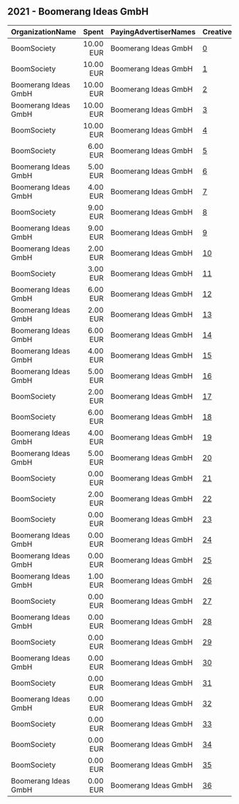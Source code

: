 ## 2021 - Boomerang Ideas GmbH 
|OrganizationName|Spent|PayingAdvertiserNames|CreativeUrls|Impressions|Genders|AgeBrackets|CountryCodes|BillingAddresses|CandidateBallotInformation|
|:---|---:|:---|:---|---:|:---|:---|:---|:---|:---|
|BoomSociety|10.00 EUR|Boomerang Ideas GmbH|[0](https://www.snap.com/political-ads/asset/d8349b804413b37b962eab2c39b55f40007e0ee0f4689720dd2ab0a7cc6e2820?mediaType=jpg)|9,442|MALE|18-24|switzerland|"Sihlquai 131,Zurich,8005,CH"||
|BoomSociety|10.00 EUR|Boomerang Ideas GmbH|[1](https://www.snap.com/political-ads/asset/467895ae2e8ba4ddf11cc2c13bab20bab1dc2e43d6009f9a2d1185c7a8dbcfd9?mediaType=jpg)|5,337|FEMALE|25-34|switzerland|"Sihlquai 131,Zurich,8005,CH"||
|Boomerang Ideas GmbH|10.00 EUR|Boomerang Ideas GmbH|[2](https://www.snap.com/political-ads/asset/52e052acb0cad98ea528e85370613c1daa64f4823060c85d6dde311263e79efe?mediaType=jpg)|4,736|MALE|18-24|switzerland|"Sihlquai 131,Zurich,8005,CH"|Boomerang Ideas GmbH|
|Boomerang Ideas GmbH|10.00 EUR|Boomerang Ideas GmbH|[3](https://www.snap.com/political-ads/asset/1bd3d817f02d1190c70de7b7e9b40b0ce99ec4df76038a3d07605d7cdfebde94?mediaType=jpg)|3,610|MALE|25-34|switzerland|"Sihlquai 131,Zurich,8005,CH"|Boomerang Ideas GmbH|
|BoomSociety|10.00 EUR|Boomerang Ideas GmbH|[4](https://www.snap.com/political-ads/asset/841ccecf2967aa4244b6c6a4ebbfe375809b1601196ab25bb2fe81e43b59d5fc?mediaType=jpg)|2,449|FEMALE|25-34|switzerland|"Sihlquai 131,Zurich,8005,CH"||
|BoomSociety|6.00 EUR|Boomerang Ideas GmbH|[5](https://www.snap.com/political-ads/asset/2a1aa150694dcf0a4411ec0956e8298235a5f5a3d164434275b2158c337b2185?mediaType=jpg)|2,398|MALE|25-34|switzerland|"Sihlquai 131,Zurich,8005,CH"||
|Boomerang Ideas GmbH|5.00 EUR|Boomerang Ideas GmbH|[6](https://www.snap.com/political-ads/asset/5831f2ccda2d5490fa1283127ff9accf54366b77bc2dcb44f40f42e6b8cdf479?mediaType=jpg)|2,364|MALE|18-24|switzerland|"Sihlquai 131,Zurich,8005,CH"|Boomerang Ideas GmbH|
|Boomerang Ideas GmbH|4.00 EUR|Boomerang Ideas GmbH|[7](https://www.snap.com/political-ads/asset/883b05d992b6f29e2ccd90f7661deed06085b43b1721c4b48f7d3ea163f32da0?mediaType=jpg)|1,908|FEMALE|18-24|switzerland|"Sihlquai 131,Zurich,8005,CH"|Boomerang Ideas GmbH|
|BoomSociety|9.00 EUR|Boomerang Ideas GmbH|[8](https://www.snap.com/political-ads/asset/9ecf6cbf3a60b1588a66d57e8204c4974a0248985b7e1d176db3f13cd60c5845?mediaType=jpg)|1,809|FEMALE|25-34|switzerland|"Sihlquai 131,Zurich,8005,CH"||
|Boomerang Ideas GmbH|9.00 EUR|Boomerang Ideas GmbH|[9](https://www.snap.com/political-ads/asset/439544beb11048584f554f91e9b83c6a756f6b9d40337685a7363962e4e4e192?mediaType=jpg)|1,551|FEMALE|25-34|switzerland|"Sihlquai 131,Zurich,8005,CH"|Boomerang Ideas GmbH|
|Boomerang Ideas GmbH|2.00 EUR|Boomerang Ideas GmbH|[10](https://www.snap.com/political-ads/asset/2efd66760eacd98bb1526b54a3d298d8363eb1ebb4bf1ec10ca54f8a0ffb0862?mediaType=jpg)|1,509|MALE|18-24|switzerland|"Sihlquai 131,Zurich,8005,CH"|Boomerang Ideas GmbH|
|BoomSociety|3.00 EUR|Boomerang Ideas GmbH|[11](https://www.snap.com/political-ads/asset/ef8df42f908738a94e30b0fa2a42b790a2e0c3aa688eb018a053162f840a0732?mediaType=jpg)|1,484|MALE|18-24|switzerland|"Sihlquai 131,Zurich,8005,CH"||
|Boomerang Ideas GmbH|6.00 EUR|Boomerang Ideas GmbH|[12](https://www.snap.com/political-ads/asset/26b33e85d10028e18f840301123c2252c2075ada96c8a8343dae514688dca21e?mediaType=jpg)|1,408|MALE|25-34|switzerland|"Sihlquai 131,Zurich,8005,CH"|Boomerang Ideas GmbH|
|Boomerang Ideas GmbH|2.00 EUR|Boomerang Ideas GmbH|[13](https://www.snap.com/political-ads/asset/0501b66bd1e44ffc21ef0684772805691a78205f0a76ec5c8ec8fb59c1a78c1a?mediaType=jpg)|1,335|FEMALE|18-24|switzerland|"Sihlquai 131,Zurich,8005,CH"|Boomerang Ideas GmbH|
|Boomerang Ideas GmbH|6.00 EUR|Boomerang Ideas GmbH|[14](https://www.snap.com/political-ads/asset/a457bfdd04086922e1ee3cb8df798ac64ee728a2fec7db88f6743cca0d5caffa?mediaType=jpg)|1,289|MALE|25-34|switzerland|"Sihlquai 131,Zurich,8005,CH"|Boomerang Ideas GmbH|
|Boomerang Ideas GmbH|4.00 EUR|Boomerang Ideas GmbH|[15](https://www.snap.com/political-ads/asset/f09852c05fe822b2e674944bedab67ed16d6ea926033cb5f0c4c5e3878644e6d?mediaType=jpg)|1,248|FEMALE|18-24|switzerland|"Sihlquai 131,Zurich,8005,CH"|Boomerang Ideas GmbH|
|Boomerang Ideas GmbH|5.00 EUR|Boomerang Ideas GmbH|[16](https://www.snap.com/political-ads/asset/fa4e2e62056b5b95552a02b0ea678d1b5e5aa420de8ce7600fc893df6ec6e3c5?mediaType=jpg)|1,199|MALE|25-34|switzerland|"Sihlquai 131,Zurich,8005,CH"|Boomerang Ideas GmbH|
|BoomSociety|2.00 EUR|Boomerang Ideas GmbH|[17](https://www.snap.com/political-ads/asset/56d545e1e8ae985a09e1120a395f7833783beac66cbc4dcfea612d1f917387a8?mediaType=jpg)|1,038|FEMALE|18-24|switzerland|"Sihlquai 131,Zurich,8005,CH"||
|BoomSociety|6.00 EUR|Boomerang Ideas GmbH|[18](https://www.snap.com/political-ads/asset/d8351bebec00548783c70c3ea595028e23660e55a206f0ffa1dddca04e44e9dd?mediaType=jpg)|1,012|FEMALE|25-34|switzerland|"Sihlquai 131,Zurich,8005,CH"||
|Boomerang Ideas GmbH|4.00 EUR|Boomerang Ideas GmbH|[19](https://www.snap.com/political-ads/asset/c9eef2093aed4c72ccdd432cf9a14e77fa0e86c04db7c2db48964e48df75d1b9?mediaType=jpg)|887|FEMALE|25-34|switzerland|"Sihlquai 131,Zurich,8005,CH"|Boomerang Ideas GmbH|
|Boomerang Ideas GmbH|5.00 EUR|Boomerang Ideas GmbH|[20](https://www.snap.com/political-ads/asset/d6d760ffee0f51030640565a6afa4dd3d187969fcfc13eb301795b23d13480d7?mediaType=jpg)|863|FEMALE|25-34|switzerland|"Sihlquai 131,Zurich,8005,CH"|Boomerang Ideas GmbH|
|BoomSociety|0.00 EUR|Boomerang Ideas GmbH|[21](https://www.snap.com/political-ads/asset/65af3c1ed6214dc9f674088bc5f1842c8931d90bf00da8011e287b23878578fb?mediaType=jpg)|408|MALE|18-24|switzerland|"Sihlquai 131,Zurich,8005,CH"||
|BoomSociety|2.00 EUR|Boomerang Ideas GmbH|[22](https://www.snap.com/political-ads/asset/116c1b225a731d10077cc69de74a103bc908a39b7253634dfd7da5ce8079fffc?mediaType=jpg)|375|MALE|18-24|switzerland|"Sihlquai 131,Zurich,8005,CH"||
|BoomSociety|0.00 EUR|Boomerang Ideas GmbH|[23](https://www.snap.com/political-ads/asset/f47392e5b3042cce63ce4565dd5bc03ef17df20c84cbb4bd4ab59e2289941caa?mediaType=jpg)|356|FEMALE|18-24|switzerland|"Sihlquai 131,Zurich,8005,CH"||
|Boomerang Ideas GmbH|0.00 EUR|Boomerang Ideas GmbH|[24](https://www.snap.com/political-ads/asset/cecddcf8d91d46ee7b68dcf8c8200ac1d3d1bebe3e9b753635cbee52b46a3dc7?mediaType=jpg)|223|MALE|18-24|switzerland|"Sihlquai 131,Zurich,8005,CH"|Boomerang Ideas GmbH|
|Boomerang Ideas GmbH|0.00 EUR|Boomerang Ideas GmbH|[25](https://www.snap.com/political-ads/asset/90a17e32eae4239f5ec83c36b0225d6acae09081662fbe2121abc43812dfae07?mediaType=jpg)|190|MALE|25-34|switzerland|"Sihlquai 131,Zurich,8005,CH"|Boomerang Ideas GmbH|
|Boomerang Ideas GmbH|1.00 EUR|Boomerang Ideas GmbH|[26](https://www.snap.com/political-ads/asset/beabf3f711ee92c33a0f5967b1beb7ab6c2c8a4aa79791f635072c5532f53d6b?mediaType=jpg)|163|FEMALE|25-34|switzerland|"Sihlquai 131,Zurich,8005,CH"|Boomerang Ideas GmbH|
|BoomSociety|0.00 EUR|Boomerang Ideas GmbH|[27](https://www.snap.com/political-ads/asset/b98a7850284de15946076335e227aa545215020f56292c4897048e6b86abe6fb?mediaType=jpg)|155|FEMALE|25-34|switzerland|"Sihlquai 131,Zurich,8005,CH"||
|Boomerang Ideas GmbH|0.00 EUR|Boomerang Ideas GmbH|[28](https://www.snap.com/political-ads/asset/8f4f686aad25b13d9160112b00a45272cca733a4de3789b77f3b919dbbd8fb85?mediaType=jpg)|139|FEMALE|25-34|switzerland|"Sihlquai 131,Zurich,8005,CH"|Boomerang Ideas GmbH|
|BoomSociety|0.00 EUR|Boomerang Ideas GmbH|[29](https://www.snap.com/political-ads/asset/5804b9f9481b283287a150dbb05d64b5188dfd1d82910e64e66ccf867bcc6c5f?mediaType=jpg)|136|FEMALE|25-34|switzerland|"Sihlquai 131,Zurich,8005,CH"||
|Boomerang Ideas GmbH|0.00 EUR|Boomerang Ideas GmbH|[30](https://www.snap.com/political-ads/asset/2750c1017d80335e21d425c639c45ace39c1f55ef07c049d95d6d18b6c1d7b09?mediaType=jpg)|135|MALE|25-34|switzerland|"Sihlquai 131,Zurich,8005,CH"|Boomerang Ideas GmbH|
|BoomSociety|0.00 EUR|Boomerang Ideas GmbH|[31](https://www.snap.com/political-ads/asset/04331776419173dab6f6db45aafeaa83b82ab0afbf5357ce0bc9ebf331959904?mediaType=jpg)|76|MALE|25-34|switzerland|"Sihlquai 131,Zurich,8005,CH"||
|Boomerang Ideas GmbH|0.00 EUR|Boomerang Ideas GmbH|[32](https://www.snap.com/political-ads/asset/9258de42dd39a7679de94791ef973038539acc2684f1dcd1a04b2273479e8cc6?mediaType=jpg)|72|FEMALE|25-34|switzerland|"Sihlquai 131,Zurich,8005,CH"|Boomerang Ideas GmbH|
|BoomSociety|0.00 EUR|Boomerang Ideas GmbH|[33](https://www.snap.com/political-ads/asset/c583c233db5a73d0d9ac012d480db53279e728a02bb2bca5885a7572990203ed?mediaType=jpg)|72|FEMALE|25-34|switzerland|"Sihlquai 131,Zurich,8005,CH"||
|BoomSociety|0.00 EUR|Boomerang Ideas GmbH|[34](https://www.snap.com/political-ads/asset/52ed0fe9545b26d0b32584a31d6d4ee6ac21327439c87b6e0101a03bdfc4f4e0?mediaType=jpg)|66|MALE|25-34|switzerland|"Sihlquai 131,Zurich,8005,CH"||
|BoomSociety|0.00 EUR|Boomerang Ideas GmbH|[35](https://www.snap.com/political-ads/asset/c1428dbe973c3526209f6552984ee78c8bf1a6e85696f5abc35b25766a78a591?mediaType=jpg)|50|MALE|25-34|switzerland|"Sihlquai 131,Zurich,8005,CH"||
|Boomerang Ideas GmbH|0.00 EUR|Boomerang Ideas GmbH|[36](https://www.snap.com/political-ads/asset/2761b66166fd08db300eed017f1bd7835f72b2990169286f01d50c0c32b6eefd?mediaType=jpg)|21|MALE|25-34|switzerland|"Sihlquai 131,Zurich,8005,CH"|Boomerang Ideas GmbH|
